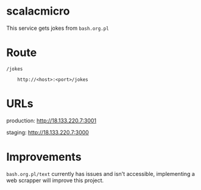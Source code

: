 # scalacmicro


This service gets jokes from `bash.org.pl`

# Route

`/jokes`

```
    http://<host>:<port>/jokes
```


# URLs

production:  http://18.133.220.7:3001

staging:   http://18.133.220.7:3000


# Improvements

`bash.org.pl/text` currently has issues and isn't accessible, implementing a web scrapper will improve this project.



